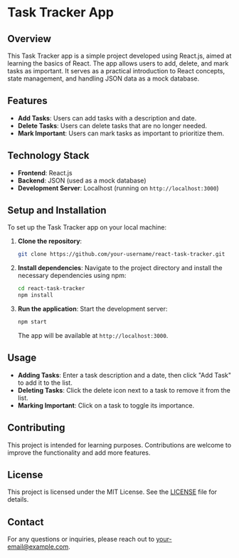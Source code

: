 
# Task Tracker App

## Overview
This Task Tracker app is a simple project developed using React.js, aimed at learning the basics of React. The app allows users to add, delete, and mark tasks as important. It serves as a practical introduction to React concepts, state management, and handling JSON data as a mock database.

## Features
- **Add Tasks**: Users can add tasks with a description and date.
- **Delete Tasks**: Users can delete tasks that are no longer needed.
- **Mark Important**: Users can mark tasks as important to prioritize them.

## Technology Stack
- **Frontend**: React.js
- **Backend**: JSON (used as a mock database)
- **Development Server**: Localhost (running on `http://localhost:3000`)

## Setup and Installation
To set up the Task Tracker app on your local machine:

1. **Clone the repository**:
   ```bash
   git clone https://github.com/your-username/react-task-tracker.git
   ```

2. **Install dependencies**:
   Navigate to the project directory and install the necessary dependencies using npm:
   ```bash
   cd react-task-tracker
   npm install
   ```

3. **Run the application**:
   Start the development server:
   ```bash
   npm start
   ```
   The app will be available at `http://localhost:3000`.

## Usage
- **Adding Tasks**: Enter a task description and a date, then click "Add Task" to add it to the list.
- **Deleting Tasks**: Click the delete icon next to a task to remove it from the list.
- **Marking Important**: Click on a task to toggle its importance.

## Contributing
This project is intended for learning purposes. Contributions are welcome to improve the functionality and add more features.

## License
This project is licensed under the MIT License. See the [LICENSE](LICENSE) file for details.

## Contact
For any questions or inquiries, please reach out to [your-email@example.com](mailto:jdeeran2004@gmail.com).
